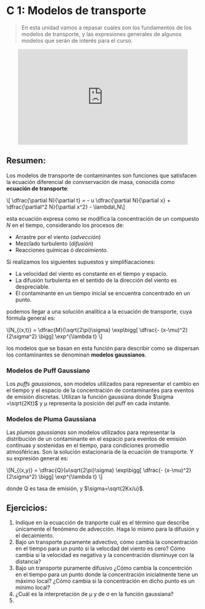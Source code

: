 # C 1: Modelos de transporte

> En esta unidad vamos a repasar cuales son los fundamentos de los modelos de transporte, y las expresiones generales de algunos modelos que serán de interés para el curso.


<center><iframe width="444.44" height="250"
src="https://www.youtube.com/embed/MUQfKFzIOeU" 
frameborder="0" 
allow="accelerometer; autoplay; encrypted-media; gyroscope; picture-in-picture" 
allowfullscreen>
</iframe></center>


## Resumen:
Los modelos de transporte de contaminantes son funciones que satisfacen la ecuación diferencial de convservación de masa, conocida como **ecuación de transporte**:

<p>
\[ \dfrac{\partial N}{\partial t} = - u \dfrac{\partial N}{\partial x} + \dfrac{\partial^2 N}{\partial x^2} - \lambda\,N\]
</p>

esta ecuación expresa como se modifica la concentración de un compuesto *N* en el tiempo, considerando los procesos de:
+ Arrastre por el viento (*advección*)
+ Mezclado turbulento (*difusión*)
+ Reacciones químicas ó *decaimiento*.

Si realizamos los siguientes supuestos y simplifiacaciones:
- La velocidad del viento es constante en el tiempo y espacio.
- La difusión turbulenta en el sentido de la dirección del viento es despreciable.
- El contaminante en un tiempo inicial se encuentra concentrado en un punto.

podemos llegar a una solución analítica a la ecuación de transporte, cuya fórmula general es:
<p>
\[N_{(x,t)} = \dfrac{M}{\sqrt{2\pi}\sigma} \exp\bigg[ \dfrac{- (x-\mu)^2}{2\sigma^2}  \bigg] \exp^{\lambda t} \]
</p>

los modelos que se basan en esta función para describir como se dispersan los contaminantes se denominan **modelos gaussianos**.

### Modelos de Puff Gaussiano
Los *puffs gaussianos*, son modelos utilizados para representar el cambio en el tiempo y el espacio de la concentración de contaminantes para eventos de emisión discretas.
Utilizan la función gaussiana donde $\sigma =\sqrt{2Kt}$ y &mu; representa la posición del puff en cada instante.


### Modelos de Pluma Gaussiana
Las *plumas gaussianas* son modelos utilizados para representar la distribución de un contaminante en el espacio para eventos de emisión continuas y sostenidas en el tiempo, para condiciones promedio atmosféricas. 
Son la solución estacionaria de la ecuación de transporte. Y su expresión general es:

<p>
\[N_{(x,y)} = \dfrac{Q}{u\sqrt{2\pi}\sigma} \exp\bigg[ \dfrac{- (x-\mu)^2}{2\sigma^2}  \bigg] \exp^{\lambda t} \]
</p>

donde Q es tasa de emisión, y $\sigma=\sqrt{2Kx/u}$.

## Ejercicios:

1. Indique en la ecuacción de tranporte cuál es el término que describe únicamente el fenómeno de advección. Haga lo mismo para la difusión y el decaimiento.
2. Bajo un transporte puramente advectivo, cómo cambia la concentración en el tiempo para un punto si la velocdad del viento es cero? Cómo cambia si la velocidad es negativa y la concentración disminuye con la distancia?
3. Bajo un transporte puramente difusivo ¿Cómo cambia la concentrción en el tiempo para un punto donde la concentración inicialmente tiene un máximo local? ¿Cómo cambia si la concentración en dicho punto es un mínimo local?
4. ¿Cuál es la interpretación de &mu; y de &sigma; en la función gaussiana?
5. 

